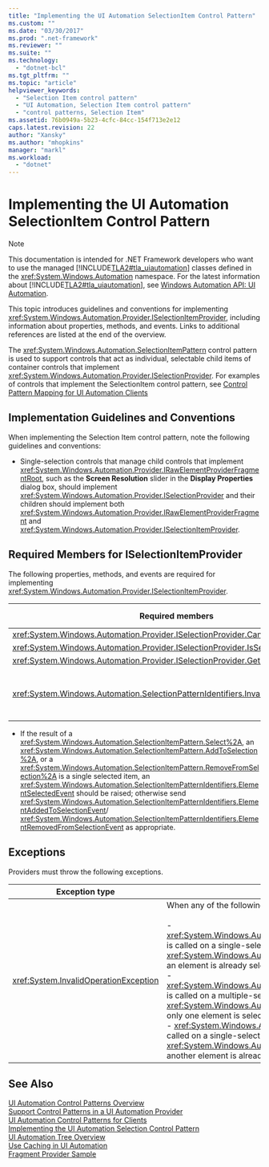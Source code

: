 ```yaml
---
title: "Implementing the UI Automation SelectionItem Control Pattern"
ms.custom: ""
ms.date: "03/30/2017"
ms.prod: ".net-framework"
ms.reviewer: ""
ms.suite: ""
ms.technology: 
  - "dotnet-bcl"
ms.tgt_pltfrm: ""
ms.topic: "article"
helpviewer_keywords: 
  - "Selection Item control pattern"
  - "UI Automation, Selection Item control pattern"
  - "control patterns, Selection Item"
ms.assetid: 76b0949a-5b23-4cfc-84cc-154f713e2e12
caps.latest.revision: 22
author: "Xansky"
ms.author: "mhopkins"
manager: "markl"
ms.workload: 
  - "dotnet"
---
```

# Implementing the UI Automation SelectionItem Control Pattern
> [!NOTE]
>  This documentation is intended for .NET Framework developers who want to use the managed [!INCLUDE[TLA2#tla_uiautomation](../../../includes/tla2sharptla-uiautomation-md.md)] classes defined in the <xref:System.Windows.Automation> namespace. For the latest information about [!INCLUDE[TLA2#tla_uiautomation](../../../includes/tla2sharptla-uiautomation-md.md)], see [Windows Automation API: UI Automation](http://go.microsoft.com/fwlink/?LinkID=156746).  
  
 This topic introduces guidelines and conventions for implementing <xref:System.Windows.Automation.Provider.ISelectionItemProvider>, including information about properties, methods, and events. Links to additional references are listed at the end of the overview.  
  
 The <xref:System.Windows.Automation.SelectionItemPattern> control pattern is used to support controls that act as individual, selectable child items of container controls that implement <xref:System.Windows.Automation.Provider.ISelectionProvider>. For examples of controls that implement the SelectionItem control pattern, see [Control Pattern Mapping for UI Automation Clients](../../../docs/framework/ui-automation/control-pattern-mapping-for-ui-automation-clients.md)  
  
<a name="Implementation_Guidelines_and_Conventions"></a>   
## Implementation Guidelines and Conventions  
 When implementing the Selection Item control pattern, note the following guidelines and conventions:  
  
-   Single-selection controls that manage child controls that implement <xref:System.Windows.Automation.Provider.IRawElementProviderFragmentRoot>, such as the **Screen Resolution** slider in the **Display Properties** dialog box, should implement <xref:System.Windows.Automation.Provider.ISelectionProvider> and their children should implement both <xref:System.Windows.Automation.Provider.IRawElementProviderFragment> and <xref:System.Windows.Automation.Provider.ISelectionItemProvider>.  
  
<a name="Required_Members_for_the_IValueProvider_Interface"></a>   
## Required Members for ISelectionItemProvider  
 The following properties, methods, and events are required for implementing <xref:System.Windows.Automation.Provider.ISelectionItemProvider>.  
  
|Required members|Member type|Notes|  
|----------------------|-----------------|-----------|  
|<xref:System.Windows.Automation.Provider.ISelectionProvider.CanSelectMultiple%2A>|Property|None|  
|<xref:System.Windows.Automation.Provider.ISelectionProvider.IsSelectionRequired%2A>|Property|None|  
|<xref:System.Windows.Automation.Provider.ISelectionProvider.GetSelection%2A>|Method|None|  
|<xref:System.Windows.Automation.SelectionPatternIdentifiers.InvalidatedEvent>|Event|Raised when a selection in a container has changed significantly and requires sending more <xref:System.Windows.Automation.SelectionItemPatternIdentifiers.ElementSelectedEvent> and <xref:System.Windows.Automation.SelectionItemPatternIdentifiers.ElementRemovedFromSelectionEvent> events than the <xref:System.Windows.Automation.Provider.AutomationInteropProvider.InvalidateLimit> constant permits.|  
  
-   If the result of a <xref:System.Windows.Automation.SelectionItemPattern.Select%2A>, an <xref:System.Windows.Automation.SelectionItemPattern.AddToSelection%2A>, or a <xref:System.Windows.Automation.SelectionItemPattern.RemoveFromSelection%2A> is a single selected item, an <xref:System.Windows.Automation.SelectionItemPatternIdentifiers.ElementSelectedEvent> should be raised; otherwise send <xref:System.Windows.Automation.SelectionItemPatternIdentifiers.ElementAddedToSelectionEvent>/ <xref:System.Windows.Automation.SelectionItemPatternIdentifiers.ElementRemovedFromSelectionEvent> as appropriate.  
  
<a name="Exceptions"></a>   
## Exceptions  
 Providers must throw the following exceptions.  
  
|Exception type|Condition|  
|--------------------|---------------|  
|<xref:System.InvalidOperationException>|When any of the following are attempted:<br /><br /> -   <xref:System.Windows.Automation.Provider.ISelectionItemProvider.RemoveFromSelection%2A> is called on a single-selection container where <xref:System.Windows.Automation.SelectionPattern.IsSelectionRequiredProperty> = `true` and an element is already selected.<br />-   <xref:System.Windows.Automation.Provider.ISelectionItemProvider.RemoveFromSelection%2A> is called on a multiple-selection container where <xref:System.Windows.Automation.SelectionPattern.IsSelectionRequiredProperty> = `true` and only one element is selected.<br />-   <xref:System.Windows.Automation.Provider.ISelectionItemProvider.AddToSelection%2A> is called on a single-selection container where <xref:System.Windows.Automation.SelectionPattern.CanSelectMultipleProperty> = `false` and another element is already selected.|  
  
## See Also  
 [UI Automation Control Patterns Overview](../../../docs/framework/ui-automation/ui-automation-control-patterns-overview.md)  
 [Support Control Patterns in a UI Automation Provider](../../../docs/framework/ui-automation/support-control-patterns-in-a-ui-automation-provider.md)  
 [UI Automation Control Patterns for Clients](../../../docs/framework/ui-automation/ui-automation-control-patterns-for-clients.md)  
 [Implementing the UI Automation Selection Control Pattern](../../../docs/framework/ui-automation/implementing-the-ui-automation-selection-control-pattern.md)  
 [UI Automation Tree Overview](../../../docs/framework/ui-automation/ui-automation-tree-overview.md)  
 [Use Caching in UI Automation](../../../docs/framework/ui-automation/use-caching-in-ui-automation.md)  
 [Fragment Provider Sample](http://msdn.microsoft.com/library/778ef1bc-8610-4bc9-886e-aeff94a8a13e)
